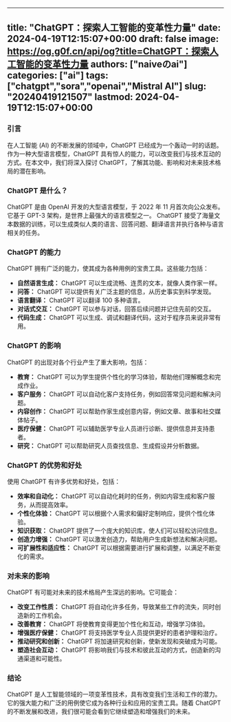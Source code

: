
---
title: "ChatGPT：探索人工智能的变革性力量"
date: 2024-04-19T12:15:07+00:00
draft: false
image: https://og.g0f.cn/api/og?title=ChatGPT：探索人工智能的变革性力量
authors: ["naiveのai"]
categories: ["ai"]
tags: ["chatgpt","sora","openai","Mistral AI"]
slug: "20240419121507"
lastmod: 2024-04-19T12:15:07+00:00
---
### 引言

在人工智能 (AI) 的不断发展的领域中，ChatGPT 已经成为一个轰动一时的话题。作为一种大型语言模型，ChatGPT 具有惊人的能力，可以改变我们与技术互动的方式。在本文中，我们将深入探讨 ChatGPT，了解其功能、影响和对未来技术格局的潜在影响。

### ChatGPT 是什么？

ChatGPT 是由 OpenAI 开发的大型语言模型，于 2022 年 11 月首次向公众发布。它基于 GPT-3 架构，是世界上最强大的语言模型之一。 ChatGPT 接受了海量文本数据的训练，可以生成类似人类的语言、回答问题、翻译语言并执行各种与语言相关的任务。

### ChatGPT 的能力

ChatGPT 拥有广泛的能力，使其成为各种用例的宝贵工具。这些能力包括：

- **自然语言生成：** ChatGPT 可以生成流畅、连贯的文本，就像人类作家一样。
- **问答：** ChatGPT 可以提供有关广泛主题的信息，从历史事实到科学发现。
- **语言翻译：** ChatGPT 可以翻译 100 多种语言。
- **对话式交互：** ChatGPT 可以参与对话，回答后续问题并记住先前的交互。
- **代码生成：** ChatGPT 可以生成、调试和翻译代码，这对于程序员来说非常有用。

### ChatGPT 的影响

ChatGPT 的出现对各个行业产生了重大影响，包括：

- **教育：** ChatGPT 可以为学生提供个性化的学习体验，帮助他们理解概念和完成作业。
- **客户服务：** ChatGPT 可以自动化客户支持任务，例如回答常见问题和解决问题。
- **内容创作：** ChatGPT 可以帮助作家生成创意内容，例如文章、故事和社交媒体帖子。
- **医疗保健：** ChatGPT 可以辅助医学专业人员进行诊断、提供信息并支持患者。
- **研究：** ChatGPT 可以帮助研究人员查找信息、生成假设并分析数据。

### ChatGPT 的优势和好处

使用 ChatGPT 有许多优势和好处，包括：

- **效率和自动化：** ChatGPT 可以自动化耗时的任务，例如内容生成和客户服务，从而提高效率。
- **个性化体验：** ChatGPT 可以根据个人需求和偏好定制响应，提供个性化体验。
- **知识获取：** ChatGPT 提供了一个庞大的知识库，使人们可以轻松访问信息。
- **创造力增强：** ChatGPT 可以激发创造力，帮助用户生成新想法和解决问题。
- **可扩展性和适应性：** ChatGPT 可以根据需要进行扩展和调整，以满足不断变化的需求。

### 对未来的影响

ChatGPT 有可能对未来的技术格局产生深远的影响。它可能会：

- **改变工作性质：** ChatGPT 将自动化许多任务，导致某些工作的流失，同时创造新的工作机会。
- **改善教育：** ChatGPT 将使教育变得更加个性化和互动，增强学习体验。
- **增强医疗保健：** ChatGPT 将支持医学专业人员提供更好的患者护理和治疗。
- **推动研究和创新：** ChatGPT 将加速研究和创新，使新发现和突破成为可能。
- **塑造社会互动：** ChatGPT 将影响我们与技术和彼此互动的方式，创造新的沟通渠道和可能性。

### 结论

ChatGPT 是人工智能领域的一项变革性技术，具有改变我们生活和工作的潜力。它的强大能力和广泛的用例使它成为各种行业和应用的宝贵工具。随着 ChatGPT 的不断发展和改进，我们很可能会看到它继续塑造和增强我们的未来。